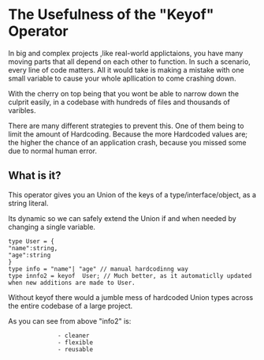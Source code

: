# The Usefulness of the "Keyof" Operator

In big and complex projects ,like real-world applictaions, you have many moving parts that all depend on each other to function. In such a scenario, every line of code matters. All it would take is making a mistake with one small variable to cause your whole apllication to come crashing down.

With the cherry on top being that you wont be able to narrow down the culprit easily, in a codebase with hundreds of files and thousands of varibles.

There are many different strategies to prevent this. One of them being to limit the amount of Hardcoding. Because the more Hardcoded values are; the higher the chance of an application crash, because you missed some due to normal human error.

<h2>What is it?</h2>
This operator gives you an  Union of the keys of a type/interface/object, as a string literal.

Its dynamic so we can safely extend the Union if and when needed by changing a single variable.

```
type User = {
"name":string,
"age":string
}
type info = "name"| "age" // manual hardcodinng way
type innfo2 = keyof  User; // Much better, as it automaticlly updated when new additions are made to User.
```
Without keyof there would a jumble mess of  hardcoded Union types across the entire codebase of a large project.

As you can see from above "info2" is:

                  - cleaner
                  - flexible
                  - reusable











